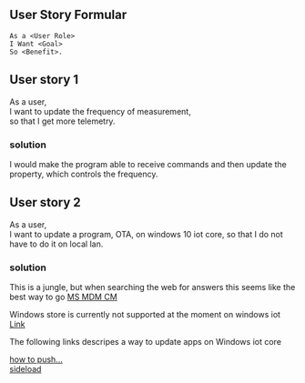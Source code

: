 ## User Story Formular
```
As a <User Role>  
I Want <Goal>  
So <Benefit>.  
```

## User story 1

As a user,  
I want to update the frequency of measurement,  
so that I get more telemetry.  

### solution
I would make the program able to receive commands and then update the property, which controls the frequency.

## User story 2

As a user,  
I want to update a program, OTA, on windows 10 iot core,
so that I do not have to do it on local lan. 

### solution
  
This is a jungle, but when searching the web for answers this seems like the best way to go [MS MDM CM](https://docs.microsoft.com/en-us/windows/client-management/mdm/enterprisemodernappmanagement-csp)  
  
Windows store is currently not supported at the moment on windows iot [Link](https://docs.microsoft.com/en-us/windows-hardware/service/iot/servicing-msstore)  



The following links descripes a way to update apps on Windows iot core 
  
[how to push...](http://blog.infernored.com/how-to-push-updates-to-raspberry-pi-uwp-apps-in-prod)  
[sideload](https://matthijs.hoekstraonline.net/2016/09/27/auto-updater-for-my-side-loaded-uwp-apps/)  



